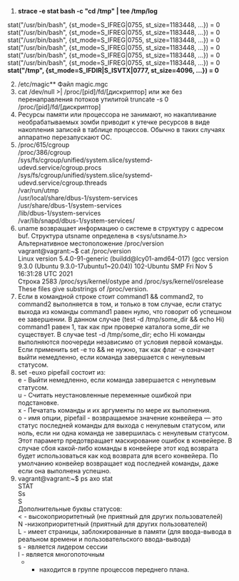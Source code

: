 1.  **strace -e stat bash -c "cd /tmp" | tee /tmp/log**    

stat("/usr/bin/bash", {st_mode=S_IFREG|0755, st_size=1183448, ...}) = 0  
stat("/usr/bin/bash", {st_mode=S_IFREG|0755, st_size=1183448, ...}) = 0  
stat("/usr/bin/bash", {st_mode=S_IFREG|0755, st_size=1183448, ...}) = 0  
stat("/usr/bin/bash", {st_mode=S_IFREG|0755, st_size=1183448, ...}) = 0  
stat("/usr/bin/bash", {st_mode=S_IFREG|0755, st_size=1183448, ...}) = 0  
stat("/usr/bin/bash", {st_mode=S_IFREG|0755, st_size=1183448, ...}) = 0  
**stat("/tmp", {st_mode=S_IFDIR|S_ISVTX|0777, st_size=4096, ...}) = 0**  

2. /etc/magic**  Файл magic.mgc  
3. cat /dev/null >| /proc/[pid]/fd/[дискриптор] или же без перенаправления потоков утилитой truncate -s 0 /proc/[pid]/fd/[дискриптор]   
4. Ресурсы памяти или процессора не занимают, но накапливание необрабатываемых зомби приводит к утечке ресурсов в виде накопления записей в таблице процессов. Обычно в таких случаях аппаратно перезапускают ОС.  
5.  /proc/615/cgroup  
    /proc/386/cgroup  
    /sys/fs/cgroup/unified/system.slice/systemd-udevd.service/cgroup.procs  
    /sys/fs/cgroup/unified/system.slice/systemd-udevd.service/cgroup.threads  
    /var/run/utmp  
    /usr/local/share/dbus-1/system-services  
    /usr/share/dbus-1/system-services  
    /lib/dbus-1/system-services  
    /var/lib/snapd/dbus-1/system-services/  
6. uname возвращает информацию о системе в структуру с адресом buf. Структура utsname определена в <sys/utsname.h>   
   Альтернативное местоположение /proc/version  
   vagrant@vagrant:~$ cat /proc/version  
   Linux version 5.4.0-91-generic (buildd@lcy01-amd64-017) (gcc version 9.3.0 (Ubuntu 9.3.0-17ubuntu1~20.04)) 102-Ubuntu SMP Fri Nov 5 16:31:28 UTC 2021  
   Строка 2583 /proc/sys/kernel/ostype and /proc/sys/kernel/osrelease  
              These files give substrings of /proc/version.  
7. Если в командной строке стоит command1 && command2, то command2 выполняется в том, и только в том случае, если статус выхода из команды command1 равен нулю, что говорит об    успешном ее завершении. В данном случае (test -d /tmp/some_dir && echo Hi) command1 равен 1, так как при проверке каталога some_dir не существует. В случае test -d /tmp/some_dir; echo Hi команды выполняются поочереди независимо от условия первой команды.  Если применить set -e то && не нужно, так как флаг -e означает выйти немедленно, если команда завершается с ненулевым статусом.   
8. set -euxo pipefail состоит из:  
   e - Выйти немедленно, если команда завершается с ненулевым статусом.  
   u - Считать неустановленные переменные ошибкой при подстановке.   
   x - Печатать команды и их аргументы по мере их выполнения.  
   o - имя опции, pipefail - возвращаемое значение конвейера — это статус последней команды для выхода с ненулевым статусом, или ноль, если ни одна команда не завершилась с    ненулевым статусом. Этот параметр предотвращает маскирование ошибок в конвейере. В случае сбоя какой-либо команды в конвейере этот код возврата будет использоваться как код возврата для всего конвейера. По умолчанию конвейер возвращает код последней команды, даже если она выполнена успешно.
9. vagrant@vagrant:~$ ps axo stat  
   STAT  
   Ss  
   S  
   Дополнительные буквы статусов:  
   < - высокоприоритетный (не приятный для других пользователей)  
   N -низкоприоритетный (приятный для других пользователей)  
   L - имеет страницы, заблокированные в памяти (для ввода-вывода в реальном времени и пользовательского ввода-вывода)  
   s - является лидером сессии  
   l - является многопоточным  
   + - находится в группе процессов переднего плана.    
              
   
  

